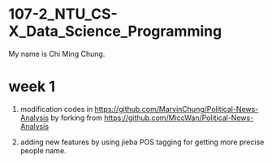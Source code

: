 # 107-2_NTU_CS-X_Data_Science_Programming
My name is Chi Ming Chung.
# week 1

1. modification codes in
https://github.com/MarvinChung/Political-News-Analysis 
by forking from 
https://github.com/MiccWan/Political-News-Analysis

2. adding new features by using jieba POS tagging for getting more precise people name.
